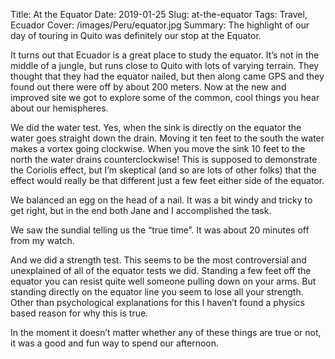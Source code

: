 Title: At the Equator
Date: 2019-01-25
Slug: at-the-equator
Tags: Travel, Ecuador
Cover: /images/Peru/equator.jpg
Summary: The highlight of our day of touring in Quito was definitely our stop at the Equator.

It turns out that Ecuador is a great place to study the equator.  It’s not in the middle of a jungle, but runs close to Quito with lots of varying terrain.  They thought that they had the equator nailed, but then along came GPS and they found out there were off by about 200 meters.  Now at the new and improved site we got to explore some of the common, cool things you hear about our hemispheres.

We did the water test.  Yes, when the sink is directly on the equator the water goes straight down the drain.  Moving it ten feet to the south the water makes a vortex going clockwise.  When you move the sink 10 feet to the north the water drains counterclockwise!  This is supposed to demonstrate the Coriolis effect, but I’m skeptical (and so are lots of other folks) that the effect would really be that different just a few feet either side of the equator.

We balanced an egg on the head of a nail.  It was a bit windy and tricky to get right, but in the end both Jane and I accomplished the task.

We saw the sundial telling us the “true time”. It was about 20 minutes off from my watch.

And we did a strength test.  This seems to be the most controversial and unexplained of all of the equator tests we did.  Standing a few feet off the equator you can resist quite well someone pulling down on your arms.  But standing directly on the equator line you seem to lose all your strength.  Other than psychological explanations for this I haven’t found a physics based reason for why this is true.

In the moment it doesn’t matter whether any of these things are true or not, it was a good and fun way to spend our afternoon.


